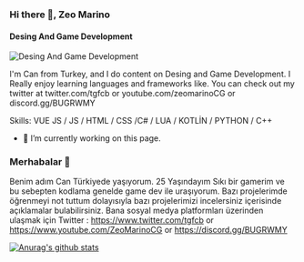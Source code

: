 ### Hi there 👋, Zeo Marino
#### Desing And Game Development
![Desing And Game Development](https://cdn.discordapp.com/attachments/726192658057527377/768775074923937792/maxresdefault.jpg)

I'm Can from Turkey, and I do content on Desing and Game Development. I Really enjoy learning languages and frameworks like. You can check out my twitter at twitter.com/tgfcb or youtube.com/zeomarinoCG or discord.gg/BUGRWMY



Skills: VUE JS / JS / HTML / CSS /C# / LUA / KOTLİN / PYTHON / C++

- 🔭 I’m currently working on this page. 



### Merhabalar 👋
Benim adım Can Türkiyede yaşıyorum.  25 Yaşındayım Sıkı bir gamerim ve bu sebepten kodlama genelde game dev ile uraşıyorum. Bazı projelerimde öğrenmeyi not tuttum dolayısıyla bazı projelerimizi incelersiniz içerisinde açıklamalar bulabilirsiniz. Bana sosyal medya platformları üzerinden ulaşmak için Twitter : https://www.twitter.com/tgfcb or https://www.youtube.com/ZeoMarinoCG or https://discord.gg/BUGRWMY

[![Anurag's github stats](https://github-readme-stats.vercel.app/api?username=zeomarino)](https://github.com/anuraghazra/github-readme-stats)

